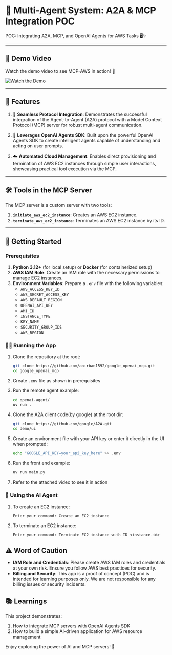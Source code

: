 # 🚀 Multi-Agent System: A2A & MCP Integration POC

POC: Integrating A2A, MCP, and OpenAI Agents for AWS Tasks 🖥️✨


---

## 🎥 Demo Video

Watch the demo video to see MCP-AWS in action! 🚀

[![Watch the Demo](https://img.youtube.com/vi/FeGmKmsYcRc/0.jpg)](https://youtu.be/FeGmKmsYcRc)

---


## 🌟 Features

1. 🚀 **Seamless Protocol Integration**: Demonstrates the successful integration of the Agent-to-Agent (A2A) protocol with a Model Context Protocol (MCP) server for robust multi-agent communication.

2. 🧠 **Leverages OpenAI Agents SDK**: Built upon the powerful OpenAI Agents SDK to create intelligent agents capable of understanding and acting on user prompts.

3. ☁️ **Automated Cloud Management**: Enables direct provisioning and termination of AWS EC2 instances through simple user interactions, showcasing practical tool execution via the MCP.

---

## 🛠️ Tools in the MCP Server

The MCP server is a custom server with two tools:
1. **`initiate_aws_ec2_instance`**: Creates an AWS EC2 instance.
2. **`terminate_aws_ec2_instance`**: Terminates an AWS EC2 instance by its ID.

---

## 🚀 Getting Started

### Prerequisites
1. **Python 3.12+** (for local setup) or **Docker** (for containerized setup)
2. **AWS IAM Role**: Create an IAM role with the necessary permissions to manage EC2 instances.
3. **Environment Variables**: Prepare a `.env` file with the following variables:
    - `AWS_ACCESS_KEY_ID`
    - `AWS_SECRET_ACCESS_KEY`
    - `AWS_DEFAULT_REGION`
    - `OPENAI_API_KEY`
    - `AMI_ID`
    - `INSTANCE_TYPE`
    - `KEY_NAME`
    - `SECURITY_GROUP_IDS`
    - `AWS_REGION`

### 🏃‍♂️ Running the App
1. Clone the repository at the root:
     ```bash
     git clone https://github.com/anirban1592/google_openai_mcp.git
     cd google_openai_mcp
     ```
2. Create `.env` file as shown in prerequisites

3. Run the remote agent example:
     ```bash
     cd openai-agent/
     uv run .     
     ```
3. Clone the A2A client code(by google) at the root dir:
     ```bash
     git clone https://github.com/google/A2A.git
     cd demo/ui
     ```
4. Create an environment file with your API key or enter it directly in the UI when prompted:
     ```bash
     echo "GOOGLE_API_KEY=your_api_key_here" >> .env
     ```
5. Run the front end example:
     ```bash
    uv run main.py
     ```
6. Refer to the attached video to see it in action

### 💬 Using the AI Agent

1. To create an EC2 instance:
    ```
    Enter your command: Create an EC2 instance
    ```

2. To terminate an EC2 instance:
    ```
    Enter your command: Terminate EC2 instance with ID <instance-id>
    ```

## ⚠️ Word of Caution

- **IAM Role and Credentials**: Please create AWS IAM roles and credentials at your own risk. Ensure you follow AWS best practices for security.
- **Billing and Security**: This app is a proof of concept (POC) and is intended for learning purposes only. We are not responsible for any billing issues or security incidents.

## 📚 Learnings

This project demonstrates:
1. How to integrate MCP servers with OpenAI Agents SDK
2. How to build a simple AI-driven application for AWS resource management

Enjoy exploring the power of AI and MCP servers! 🌟
